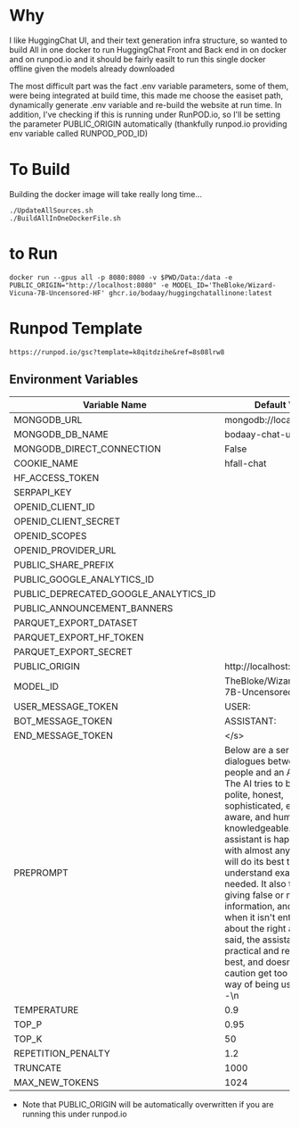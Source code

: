 # Why

I like HuggingChat UI, and their text generation infra structure, so wanted to build All in one docker to run HuggingChat Front and Back end in on docker and on runpod.io
and it should be fairly easilt to run this single docker offline given the models already downloaded

The most difficult part was the fact .env variable parameters, some of them, were being integrated at build time, this made me choose the easiset path, dynamically generate .env variable and re-build the website at run time.
In addition, I've checking if this is running under RunPOD.io, so I'll be setting the parameter PUBLIC_ORIGIN automatically (thankfully runpod.io providing env variable called RUNPOD_POD_ID)



# To Build

Building the docker image will take really long time...

```
./UpdateAllSources.sh
./BuildAllInOneDockerFile.sh
``` 

# to Run 
```
docker run --gpus all -p 8080:8080 -v $PWD/Data:/data -e PUBLIC_ORIGIN="http://localhost:8080" -e MODEL_ID='TheBloke/Wizard-Vicuna-7B-Uncensored-HF' ghcr.io/bodaay/huggingchatallinone:latest
```

# Runpod Template 
```
https://runpod.io/gsc?template=k8qitdzihe&ref=8s08lrw8
```



## Environment Variables

| Variable Name                         | Default Value                                                  |
| ------------------------------------- | -------------------------------------------------------------- |
| MONGODB_URL                           | mongodb://localhost:27017                                      |
| MONGODB_DB_NAME                       | bodaay-chat-ui                                                 |
| MONGODB_DIRECT_CONNECTION             | False                                                          |
| COOKIE_NAME                           | hfall-chat                                                     |
| HF_ACCESS_TOKEN                       |                                                                |
| SERPAPI_KEY                           |                                                                |
| OPENID_CLIENT_ID                      |                                                                |
| OPENID_CLIENT_SECRET                  |                                                                |
| OPENID_SCOPES                         |                                                                |
| OPENID_PROVIDER_URL                   |                                                                |
| PUBLIC_SHARE_PREFIX                   |                                                                |
| PUBLIC_GOOGLE_ANALYTICS_ID            |                                                                |
| PUBLIC_DEPRECATED_GOOGLE_ANALYTICS_ID |                                                                |
| PUBLIC_ANNOUNCEMENT_BANNERS           |                                                                |
| PARQUET_EXPORT_DATASET                |                                                                |
| PARQUET_EXPORT_HF_TOKEN               |                                                                |
| PARQUET_EXPORT_SECRET                 |                                                                |
| PUBLIC_ORIGIN                         | http://localhost:8080                                          |
| MODEL_ID                              | TheBloke/Wizard-Vicuna-7B-Uncensored-HF                        |
| USER_MESSAGE_TOKEN                    | USER:                                                    |
| BOT_MESSAGE_TOKEN                     | ASSISTANT:                                                  |
| END_MESSAGE_TOKEN                     | <\/s>                                                   |
| PREPROMPT                             | Below are a series of dialogues between various people and an AI assistant. The AI tries to be helpful, polite, honest, sophisticated, emotionally aware, and humble-but-knowledgeable. The assistant is happy to help with almost anything, and will do its best to understand exactly what is needed. It also tries to avoid giving false or misleading information, and it caveats when it isn't entirely sure about the right answer. That said, the assistant is practical and really does its best, and doesn't let caution get too much in the way of being useful.\n-----\n |
| TEMPERATURE                           | 0.9                                                            |
| TOP_P                                 | 0.95                                                           |
| TOP_K                                 | 50                                                             |
| REPETITION_PENALTY                    | 1.2                                                            |
| TRUNCATE                              | 1000                                                           |
| MAX_NEW_TOKENS                        | 1024  

* Note that PUBLIC_ORIGIN will be automatically overwritten if you are running this under runpod.io